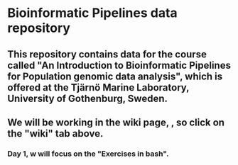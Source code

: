 # Bioinformatic Pipelines data repository

## This repository contains data for the course called "An Introduction to Bioinformatic Pipelines for Population genomic data analysis", which is offered at the Tjärnö Marine Laboratory, University of Gothenburg, Sweden.

## We will be working in the wiki page, , so click on the "wiki" tab above.

### Day 1, w will focus on the "Exercises in bash".
